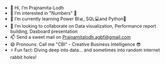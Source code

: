 - 👋 Hi, I’m Prajnamita-Lodh
- 👀 I’m interested in "Numbers" 🔢
- 🌱 I’m currently learning Power BI📊, SQL💻and Python🐍
- 💞️ I’m looking to collaborate on Data visualization, Performance report building, Dasboard presentation
- 📫 Send a sweet mail on Prajnamitalodh.agbf@gmail.com
- 😄 Pronouns: Call me "CBI" - Creative Business Intelligence 😎
- ⚡ Fun fact: Diving deep into data... and sometimes into random internet rabbit holes!

<!---
Prajnamita-Lodh/Prajnamita-Lodh is a ✨ special ✨ repository because its `README.md` (this file) appears on your GitHub profile.
You can click the Preview link to take a look at your changes.
--->
